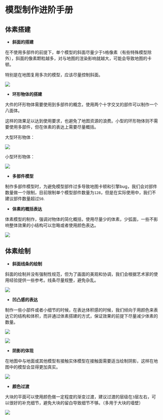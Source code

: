# 模型制作进阶手册

## 体素搭建

- **斜面的搭建**

在不使用多部件的前提下，单个模型的斜面尽量少于`5`格像素（有些特殊模型除外），斜面的像素颗粒越多，对与地图的渲染影响就越大，可能会导致地图的卡顿。

特别是在地图复用多次的模型，应该尽量控制斜面。

![](/imagcsscse.png)

- **环形物体的搭建**

大件的环形物体需要使用到多部件的概念，使用两个十字交叉的部件可以制作一个八面体。

这样的效果足以达到使用要求，也避免了地图资源的浪费。小型的环形物体则不需要使用多部件，但在体素的表达上需要尽量概括。

大型环形物体：

![](/imagdsdacxe.png)

小型环形物体：

![](/imcs4c5sage.png)


- **多部件模型**

制作多部件模型时，为避免模型部件过多导致地图卡顿和引擎bug，我们会对部件数量做一个限制，目前限制单个模型部件数量为`128`，但是在实际使用中，我们不建议部件数量超过`50`.

- **体素的概括表达**

体素模型的制作，强调对物体的简化概括，使用尽量少的体素，少弧面，一些不影响整体效果的小结构可以忽略或者使用颜色表达。

![](/imagcscs51e.png)

## 体素绘制
- **斜面线条的绘制**

斜面的绘制并没有强制性规范，但为了画面的美观和协调，我们会根据艺术家的使用经验提供一些参考。线条尽量规整，避免杂乱。

![](/imagcs4541cse.png)



- **凹凸感的表达**

制作一些小部件或者小细节的时候，在表达体积感的时候，我们倾向于用颜色来表达它的结构和体积，而非通过体素搭建的方式，保证效果的前提下尽量减少体素的数量。

![](/imagecssc.png)

![](/icscsmage.png)



- **阴影的体现**

在地图中与地面或其他模型有接触实体模型在接触面需要适当绘制阴影，这样在地图中的模型会显得更加真实。

![](/imacssscge.png)

- **颜色过渡**

大块的平面可以使用颜色做一定程度的渐变过渡，建议过渡的层级在`3`层左右，可以很好的补充细节，避免大块的留白导致细节不够。（多用于大块的墙壁）

![](/imacscsxxxge.png)